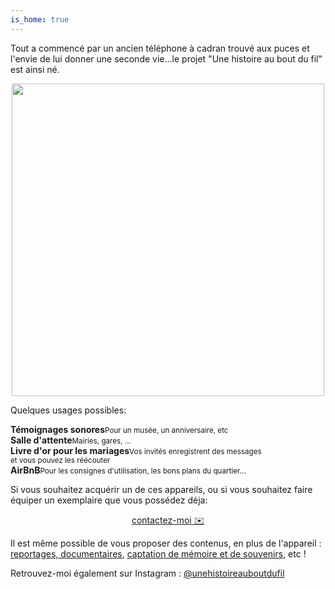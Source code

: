 ```yaml
---
is_home: true
---
```



Tout a commencé par un ancien téléphone à cadran trouvé aux puces et l'envie de lui donner une seconde vie...le projet "Une histoire au bout du fil" est ainsi né.
<p align="center">
  <img src="https://user-images.githubusercontent.com/1282106/174430930-4d068449-e63c-43ff-a97e-a942af0a418f.JPG" width="500" />
</p>

Quelques usages possibles:
<div class="blocks">
  <div class="block large"><strong>Témoignages sonores</strong><small>Pour un musée, un anniversaire, etc</small></div>
  <div class="block large"><strong>Salle d'attente</strong><small>Mairies, gares, ...</small></div>
  <div class="block large"><strong>Livre d'or pour les mariages</strong><small>Vos invités enregistrent des messages<br />et vous pouvez les réécouter</small></div>
  <div class="block large"><strong>AirBnB</strong><small>Pour les consignes d'utilisation, les bons plans du quartier...</small></div>
</div>

Si vous souhaitez acquérir un de ces appareils, ou si vous souhaitez faire équiper un exemplaire que vous possédez déja:

<p align="center">
<a href="mailto:samy@rabih.fr" class="btn">contactez-moi ✉️</a></p>

Il est même possible de vous proposer des contenus, en plus de l'appareil : [reportages, documentaires](https://www.jessicabordeau.com/), [captation de mémoire et de souvenirs](https://30mai.fr), etc !

Retrouvez-moi également sur Instagram : [@unehistoireauboutdufil](https://www.instagram.com/unehistoireauboutdufil/)
